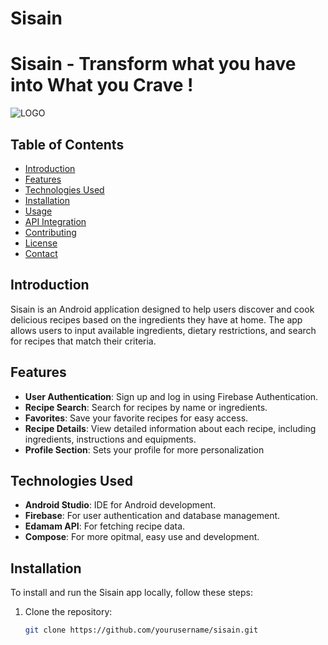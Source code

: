 # Sisain 
# Sisain - Transform what you have into What you Crave !

![LOGO](https://github.com/user-attachments/assets/753a7983-f95f-4969-8112-63bf83e3a3b2)

## Table of Contents
- [Introduction](#introduction)
- [Features](#features)
- [Technologies Used](#technologies-used)
- [Installation](#installation)
- [Usage](#usage)
- [API Integration](#api-integration)
- [Contributing](#contributing)
- [License](#license)
- [Contact](#contact)

## Introduction
Sisain is an Android application designed to help users discover and cook delicious recipes based on the ingredients they have at home. The app allows users to input available ingredients, dietary restrictions, and search for recipes that match their criteria.

## Features
- **User Authentication**: Sign up and log in using Firebase Authentication.
- **Recipe Search**: Search for recipes by name or ingredients.
- **Favorites**: Save your favorite recipes for easy access.
- **Recipe Details**: View detailed information about each recipe, including ingredients, instructions and equipments.
- **Profile Section**: Sets your profile for more personalization
## Technologies Used
- **Android Studio**: IDE for Android development.
- **Firebase**: For user authentication and database management.
- **Edamam API**: For fetching recipe data.
- **Compose**: For more opitmal, easy use and development.

## Installation
To install and run the Sisain app locally, follow these steps:

1. Clone the repository:
   ```bash
   git clone https://github.com/yourusername/sisain.git
